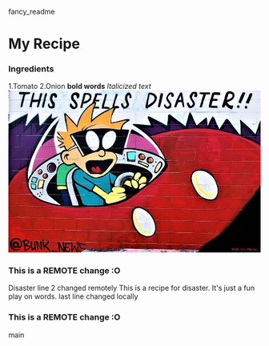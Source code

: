 fancy_readme
# My Recipe
### Ingredients
1.Tomato
2.Onion
**bold words**
*Italicized text*
![recipe image](recipe.jpg)

### This is a REMOTE change :O
Disaster
line 2 changed remotely
This is a recipe for disaster. It's just a fun play on words.
last line changed locally
### This is a REMOTE change :O
main
